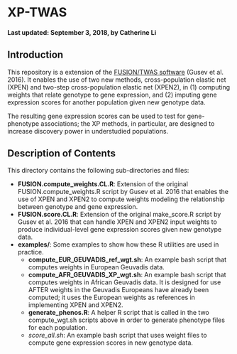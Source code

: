# XP-TWAS 
#### Last updated: September 3, 2018, by Catherine Li

## Introduction

This repository is a extension of the [FUSION/TWAS software](https://github.com/gusevlab/fusion_twas) (Gusev et al. 2016). It enables the use of two new methods, cross-population elastic net (XPEN) and two-step cross-population elastic net (XPEN2), in (1) computing weights that relate genotype to gene expression, and (2) imputing gene expression scores for another population given new genotype data.

The resulting gene expression scores can be used to test for gene-phenotype associations; the XP methods, in particular, are designed to increase discovery power in understudied populations.

## Description of Contents

This directory contains the following sub-directories and files:
- **FUSION.compute_weights.CL.R**: Extension of the original FUSION.compute_weights.R script by Gusev et al. 2016 that enables the use of XPEN and XPEN2 to compute weights modeling the relationship between genotype and gene expression.
- **FUSION.score.CL.R**: Extension of the original make_score.R script by Gusev et al. 2016 that can handle XPEN and XPEN2 input weights to produce individual-level gene expression scores given new genotype data.
- **examples/**: Some examples to show how these R utilities are used in practice.
	- **compute_EUR_GEUVADIS_ref_wgt.sh**: An example bash script that computes weights in European Geuvadis data.
	- **compute_AFR_GEUVADIS_XP_wgt.sh**: An example bash script that computes weights in African Geuvadis data. It is designed for use AFTER weights in the Geuvadis Europeans have already been computed; it uses the European weights as references in implementing XPEN and XPEN2.
	- **generate_phenos.R**: A helper R script that is called in the two compute_wgt.sh scripts above in order to generate phenotype files for each population.
	- *score_all.sh*: An example bash script that uses weight files to compute gene expression scores in new genotype data.